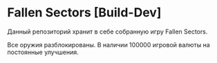 # Fallen Sectors [Build-Dev]

Данный репозиторий хранит в себе собранную игру Fallen Sectors.

Все оружия разблокированы. В наличии 100000 игровой валюты на постоянные улучшения.
